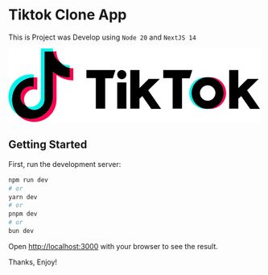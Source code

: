 # Tiktok Clone App

This is Project was Develop using `Node 20` and `NextJS 14`

![image](/public/images/tiktok-logo.png)

## Getting Started

First, run the development server:

```bash
npm run dev
# or
yarn dev
# or
pnpm dev
# or
bun dev
```

Open [http://localhost:3000](http://localhost:3000) with your browser to see the result.

Thanks, Enjoy!
